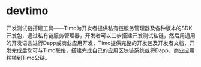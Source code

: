 # devtimo
开发测试链搭建工具——Timo为开发者提供私有链服务管理器及各种版本的SDK开发包，通过私有链服务管理器，开发者可以三步搭建开发测试私链，然后用通用的开发语言进行Dapp或商业应用开发，Timo提供完整的开发包及开发者文档，开发完成后您可与Timo联络，搭建完成自己的应用区块链系统或将Dapp、商业应用移植到Timo公链。
